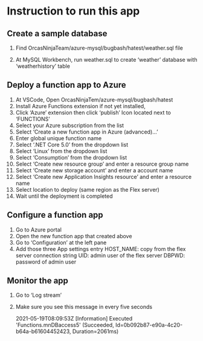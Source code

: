 # Instruction to run this app

  

##  Create a sample database

1. Find OrcasNinjaTeam/azure-mysql/bugbash/hatest/weather.sql file

2. At MySQL Workbench, run weather.sql to create ‘weather’ database with ‘weatherhistory’ table

  

## Deploy a function app to Azure

1. At VSCode, Open OrcasNinjaTem/azure-mysql/bugbash/hatest
2. Install Azure Functions extension if not yet installed,
3. Click ‘Azure’ extension then click ‘publish’ Icon located next to ‘FUNCTIONS’
4. Select your Azure subscription from the list
5. Select ‘Create a new function app in Azure (advanced)…’
6. Enter global unique function name
7. Select ‘.NET Core 5.0’ from the dropdown list
8. Select ‘Linux’ from the dropdown list
9. Select ‘Consumption’ from the dropdown list
10. Select ‘Create new resource group’ and enter a resource group name
11. Select ‘Create new storage account’ and enter a account name
12. Select ‘Create new Application Insights resource’ and enter a resource name
13. Select location to deploy (same region as the Flex server)
14. Wait until the deployment is completed

  

## Configure a function app
1. Go to Azure portal
2. Open the new function app that created above
3. Go to ‘Configuration’ at the left pane
4. Add those three App settings entry
          HOST_NAME: copy from the flex server connection string
          UID: admin user of the flex server
          DBPWD: password of admin user

  ## Monitor the app
1. Go to ‘Log stream’
2. Make sure you see this message in every five seconds

    2021-05-19T08:09:53Z [Information] Executed 'Functions.mnDBaccess5' (Succeeded, Id=0b092b87-e90a-4c20-b64a-b61604452423, Duration=2061ms)

